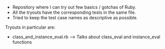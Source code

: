 - Repository where I can try out few basics / gotchas of Ruby. 
- All the tryouts have the corresponding tests in the same file. 
- Tried to keep the test case names as descriptive as possible.

Tryouts in particular are:
- class_and_instance_eval.rb --> Talks about class_eval and instance_eval functions
